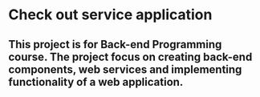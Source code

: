 # Check out service application
## This project is for Back-end Programming course. The project focus on creating back-end components, web services and implementing functionality of a web application.
